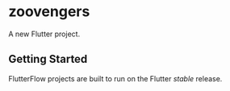 # zoovengers

A new Flutter project.

## Getting Started

FlutterFlow projects are built to run on the Flutter _stable_ release.

